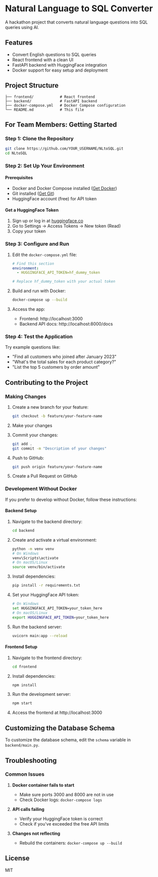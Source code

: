 # Natural Language to SQL Converter

A hackathon project that converts natural language questions into SQL queries using AI.

## Features

- Convert English questions to SQL queries
- React frontend with a clean UI
- FastAPI backend with HuggingFace integration
- Docker support for easy setup and deployment

## Project Structure

```
├── frontend/            # React frontend
├── backend/             # FastAPI backend
├── docker-compose.yml   # Docker Compose configuration
└── README.md            # This file
```

## For Team Members: Getting Started

### Step 1: Clone the Repository

```bash
git clone https://github.com/YOUR_USERNAME/NLtoSQL.git
cd NLtoSQL
```

### Step 2: Set Up Your Environment

#### Prerequisites
- Docker and Docker Compose installed ([Get Docker](https://docs.docker.com/get-docker/))
- Git installed ([Get Git](https://git-scm.com/downloads))
- HuggingFace account (free) for API token

#### Get a HuggingFace Token
1. Sign up or log in at [huggingface.co](https://huggingface.co)
2. Go to Settings → Access Tokens → New token (Read)
3. Copy your token

### Step 3: Configure and Run

1. Edit the `docker-compose.yml` file:
   ```yaml
   # Find this section
   environment:
     - HUGGINGFACE_API_TOKEN=hf_dummy_token
   
   # Replace hf_dummy_token with your actual token
   ```

2. Build and run with Docker:
   ```bash
   docker-compose up --build
   ```

3. Access the app:
   - Frontend: http://localhost:3000
   - Backend API docs: http://localhost:8000/docs

### Step 4: Test the Application

Try example questions like:
- "Find all customers who joined after January 2023"
- "What's the total sales for each product category?"
- "List the top 5 customers by order amount"

## Contributing to the Project

### Making Changes

1. Create a new branch for your feature:
   ```bash
   git checkout -b feature/your-feature-name
   ```

2. Make your changes

3. Commit your changes:
   ```bash
   git add .
   git commit -m "Description of your changes"
   ```

4. Push to GitHub:
   ```bash
   git push origin feature/your-feature-name
   ```

5. Create a Pull Request on GitHub

### Development Without Docker

If you prefer to develop without Docker, follow these instructions:

#### Backend Setup

1. Navigate to the backend directory:
   ```bash
   cd backend
   ```

2. Create and activate a virtual environment:
   ```bash
   python -m venv venv
   # On Windows
   venv\Scripts\activate
   # On macOS/Linux
   source venv/bin/activate
   ```

3. Install dependencies:
   ```bash
   pip install -r requirements.txt
   ```

4. Set your HuggingFace API token:
   ```bash
   # On Windows
   set HUGGINGFACE_API_TOKEN=your_token_here
   # On macOS/Linux
   export HUGGINGFACE_API_TOKEN=your_token_here
   ```

5. Run the backend server:
   ```bash
   uvicorn main:app --reload
   ```

#### Frontend Setup

1. Navigate to the frontend directory:
   ```bash
   cd frontend
   ```

2. Install dependencies:
   ```bash
   npm install
   ```

3. Run the development server:
   ```bash
   npm start
   ```

4. Access the frontend at http://localhost:3000

## Customizing the Database Schema

To customize the database schema, edit the `schema` variable in `backend/main.py`.

## Troubleshooting

### Common Issues

1. **Docker container fails to start**
   - Make sure ports 3000 and 8000 are not in use
   - Check Docker logs: `docker-compose logs`

2. **API calls failing**
   - Verify your HuggingFace token is correct
   - Check if you've exceeded the free API limits

3. **Changes not reflecting**
   - Rebuild the containers: `docker-compose up --build`

## License

MIT 
